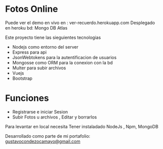 #   Fotos Online 
Puede ver el demo en vivo en : ver-recuerdo.herokuapp.com
Desplegado en heroku
bd: Mongo DB Atlas

Este proyecto tiene las sieguientes tecnologias
  - Nodejs  como entorno del server
  - Express para api
  - JsonWebtokens para la autentificacion de usuarios
  - Mongosse como ORM para la conexion con la bd
  - Multer para subir archivos
  - Vuejs 
  - Bootstrap

# Funciones

  - Registrarse e iniciar Sesion
  - Subir Fotos u archivos , Editar y borrarlos

Para levantar en local necesita Tener instaladado NodeJs , Npm, MongoDB

Desarrollado como parte de mi portafolio: gustavocondezocamayo@gmail.com
